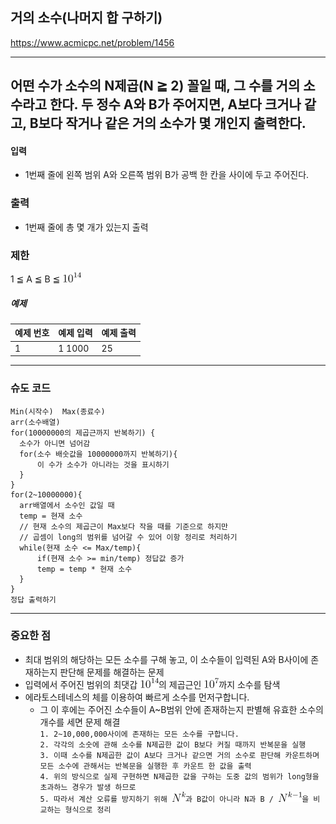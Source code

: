 ## 거의 소수(나머지 합 구하기)

https://www.acmicpc.net/problem/1456

-----
어떤 수가 소수의 N제곱(N ≧ 2) 꼴일 때, 그 수를 거의 소수라고 한다.
두 정수 A와 B가 주어지면, A보다 크거나 같고, B보다 작거나 같은 거의 소수가 몇 개인지 출력한다.
-----
#### 입력
- 1번째 줄에 왼쪽 범위 A와 오른쪽 범위 B가 공백 한 칸을 사이에 두고 주어진다.

### 출력
- 1번째 줄에 총 몇 개가 있는지 출력

### 제한
1 ≦ A ≦ B ≦ ![img.png](img.png)

##### 예제
| 예제 번호 | 예제 입력  | 예제 출력 |
|:------|:-------|-------|
| 1     | 1 1000 | 25    |


-----
### 슈도 코드
  ```
Min(시작수)  Max(종료수)
arr(소수배열)
for(10000000의 제곱근까지 반복하기) {
    소수가 아니면 넘어감
    for(소수 배숫값을 10000000까지 반복하기){
        이 수가 소수가 아니라는 것을 표시하기
    }
}
for(2~10000000){
    arr배열에서 소수인 값일 때
    temp = 현재 소수
    // 현재 소수의 제곱근이 Max보다 작을 때를 기준으로 하지만
    // 곱셈이 long의 범위를 넘어갈 수 있어 이항 정리로 처리하기
    while(현재 소수 <= Max/temp){
        if(현재 소수 >= min/temp) 정답값 증가
        temp = temp * 현재 소수
    }
}
정답 출력하기

  ```
-----
### 중요한 점
- 최대 범위의 해당하는 모든 소수를 구해 놓고, 이 소수들이 입력된 A와 B사이에 존재하는지 판단해 문제를 해결하는 문제
- 입력에서 주어진 범위의 최댓갑 ![img.png](img.png)의 제곱근인 ![img_1.png](img_1.png)까지 소수를 탐색
- 에라토스테네스의 체를 이용하여 빠르게 소수를 먼저구합니다.  
  - 그 이 후에는 주어진 소수들이 A~B범위 안에 존재하는지 판별해 유효한 소수의 개수를 세면 문제 해결  
    `1. 2~10,000,000사이에 존재하는 모든 소수를 구합니다.`<br>
    `2. 각각의 소숫에 관해 소수를 N제곱한 값이 B보다 커질 때까지 반복문을 실행 `<br>
    `3. 이때 소수를 N제곱한 값이 A보다 크거나 같으면 거의 소수로 판단해 카운트하며 모든 소수에 관해서는 반복문을 실행한 후 카운트 한 값을 출력`<br>
    `4. 위의 방식으로 실제 구현하면 N제곱한 값을 구하는 도중 값의 범위가 long형을 초과하느 경우가 발생 하므로`<br>
    `5. 따라서 계산 오류를 방지하기 위해 `![img_2.png](img_2.png)`과 B값이 아니라 N과 B / `![img_3.png](img_3.png)`을 비교하는 형식으로 정리`